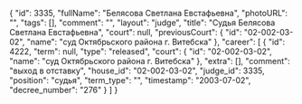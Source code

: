 {
    "id": 3335,
    "fullName": "Белясова Светлана Евстафьевна",
    "photoURL": "",
    "tags": [],
    "comment": "",
    "layout": "judge",
    "title": "Судья Белясова Светлана Евстафьевна",
    "court": null,
    "previousCourt": {
        "id": "02-002-03-02",
        "name": "суд Октябрьского района г. Витебска"
    },
    "career": [
        {
            "id": 4222,
            "term": null,
            "type": "released",
            "court": {
                "id": "02-002-03-02",
                "name": "суд Октябрьского района г. Витебска"
            },
            "extra": [],
            "comment": "выход в отставку",
            "house_id": "02-002-03-02",
            "judge_id": 3335,
            "position": "судья",
            "term_type": "",
            "timestamp": "2003-07-02",
            "decree_number": "276"
        }
    ]
}
